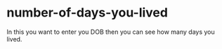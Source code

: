 # number-of-days-you-lived
In this you want to enter you DOB then you can see how many days you lived.
